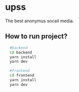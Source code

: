 # upss
The best anonymus socail media.

## How to run project?

```bash
  #backend
  cd backend
  yarn install
  yarn dev
  
  #frontend
  cd frontend
  yarn install
  yarn dev
```
